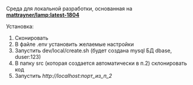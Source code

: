 Среда для локальной разработки, основанная на
<a href="https://hub.docker.com/r/mattrayner/lamp"><b>mattrayner/lamp:latest-1804</b></a>

Установка:
<ol>
<li>Сконировать</li>
<li>В файле .env установить желаемые настройки</li>
<li>Запустить dev/local/create.sh (будет создана mysql БД dbase, duser:123)</li>
<li>В папку src (которая создается автоматически в п.2) склонировать код</li>
<li>Запустить <i>http://localhost:порт_из_п_2</i></li>
</ol>